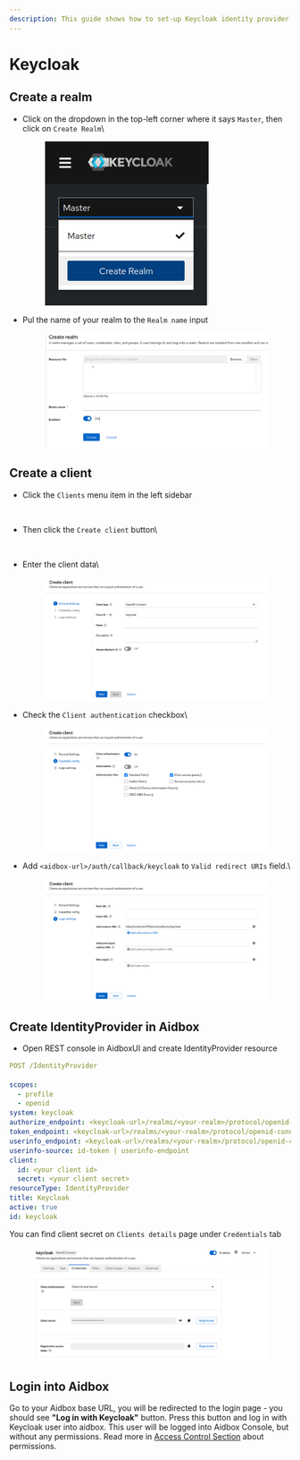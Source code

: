 ```yaml
---
description: This guide shows how to set-up Keycloak identity provider with Aidbox
---
```


# Keycloak

## Create a realm

*   Click on the dropdown in the top-left corner where it says `Master`, then click on `Create Realm`\\

    <figure><img src="../../../../.gitbook/assets/471ad5aa-e363-4749-b5b5-d0139aaeef3c.png" alt=""><figcaption></figcaption></figure>
*   Pul the name of your realm to the `Realm name` input

    <figure><img src="../../../../.gitbook/assets/b0a9f216-c2eb-4c35-b6c4-c8d5abba3615.png" alt=""><figcaption></figcaption></figure>

## Create a client

* Click the `Clients` menu item in the left sidebar

<figure><img src="339fa2f3-93eb-4fc0-8543-9a768cdabade.png" alt=""><figcaption></figcaption></figure>

*   Then click the `Create client` button\\

    <figure><img src="3efd7a64-6f24-45a9-94e5-6cfe6ec972dc.png" alt=""><figcaption></figcaption></figure>
*   Enter the client data\\

    <figure><img src="../../../../.gitbook/assets/3616ac7b-66ae-407e-99d7-7e937092c969.png" alt=""><figcaption></figcaption></figure>
*   Check the `Client authentication` checkbox\\

    <figure><img src="../../../../.gitbook/assets/71339728-d3cb-4d86-b8b8-c4c7e015b9a9.png" alt=""><figcaption></figcaption></figure>
*   Add `<aidbox-url>/auth/callback/keycloak` to `Valid redirect URIs` field.\\

    <figure><img src="../../../../.gitbook/assets/92666ab7-fd0e-4549-816c-9418e0865c2a.png" alt=""><figcaption></figcaption></figure>

## Create IdentityProvider in Aidbox

* Open REST console in AidboxUI and create IdentityProvider resource

```yaml
POST /IdentityProvider

scopes:
  - profile
  - openid
system: keycloak
authorize_endpoint: <keycloak-url>/realms/<your-realm>/protocol/openid-connect/auth
token_endpoint: <keycloak-url>/realms/<your-realm>/protocol/openid-connect/token
userinfo_endpoint: <keycloak-url>/realms/<your-realm>/protocol/openid-connect/userinfo
userinfo-source: id-token | userinfo-endpoint
client:
  id: <your client id>
  secret: <your client secret>
resourceType: IdentityProvider
title: Keycloak
active: true
id: keycloak
```

You can find client secret on `Clients details` page under `Credentials` tab

<figure><img src="../../../../.gitbook/assets/3344a568-66c1-4a2f-8c75-8b9869bfd85d.png" alt=""><figcaption></figcaption></figure>

## Login into Aidbox

Go to your Aidbox base URL, you will be redirected to the login page - you should see **"Log in with Keycloak"** button. Press this button and log in with Keycloak user into aidbox. This user will be logged into Aidbox Console, but without any permissions. Read more in [Access Control Section](../security/README.md) about permissions.
